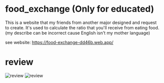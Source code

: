 # food_exchange (Only for educated)
This is a website that my friends from another major designed and request to create. It's used to calculate the ratio that you'll receive from eating food.
(my describe can be incorrect cause English isn't my mother language)

see website: https://food-exchange-dd46b.web.app/

# review
![review](https://github.com/Arzeezar/food_exchange/blob/main/review_img/food_ex.png)
![review](https://github.com/Arzeezar/food_exchange/blob/main/review_img/pre_food_ex.jpg)


